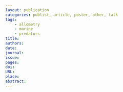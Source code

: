 ```yaml
---
layout: publication
categories: publist, article, poster, other, talk
tags:
	- allometry
	- marine
	- predators
title: 
authors:
date:
journal:
issue:
pages:
doi:
URL:
place: 
abstract:
---
```

